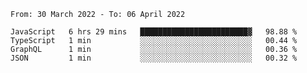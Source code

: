 <!--START_SECTION:waka-->

```text
From: 30 March 2022 - To: 06 April 2022

JavaScript   6 hrs 29 mins   ████████████████████████▓   98.88 %
TypeScript   1 min           ░░░░░░░░░░░░░░░░░░░░░░░░░   00.44 %
GraphQL      1 min           ░░░░░░░░░░░░░░░░░░░░░░░░░   00.36 %
JSON         1 min           ░░░░░░░░░░░░░░░░░░░░░░░░░   00.32 %
```

<!--END_SECTION:waka-->
